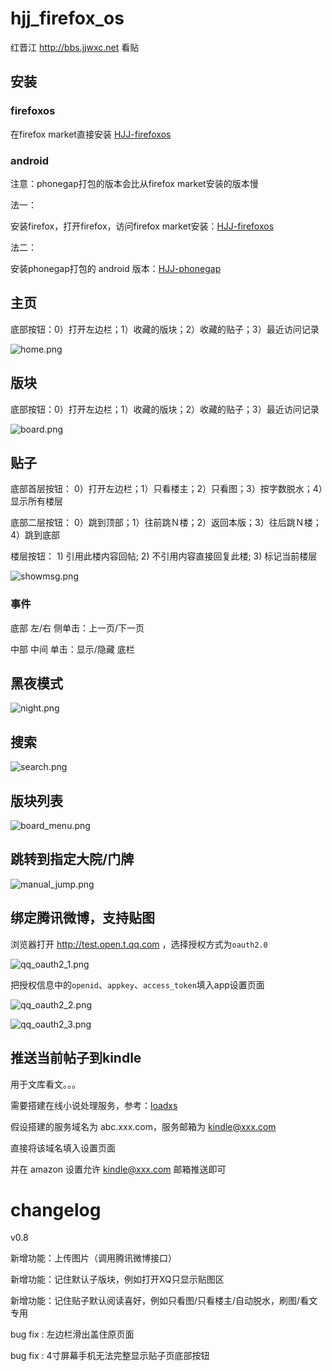 hjj_firefox_os
==============

红晋江 http://bbs.jjwxc.net 看贴

## 安装

### firefoxos

在firefox market直接安装 [HJJ-firefoxos](https://marketplace.firefox.com/app/hjj/) 

### android

注意：phonegap打包的版本会比从firefox market安装的版本慢

法一：

安装firefox，打开firefox，访问firefox market安装：[HJJ-firefoxos](https://marketplace.firefox.com/app/hjj/)

法二：

安装phonegap打包的 android 版本：[HJJ-phonegap](https://build.phonegap.com/apps/1033213/share)

## 主页

底部按钮：0）打开左边栏；1）收藏的版块；2）收藏的贴子；3）最近访问记录

![home.png](home.png)


## 版块

底部按钮：0）打开左边栏；1）收藏的版块；2）收藏的贴子；3）最近访问记录

![board.png](board.png)

## 贴子

底部首层按钮： 0）打开左边栏；1）只看楼主；2）只看图；3）按字数脱水；4）显示所有楼层

底部二层按钮： 0）跳到顶部；1）往前跳Ｎ楼；2）返回本版；3）往后跳Ｎ楼；4）跳到底部

楼层按钮： 1) 引用此楼内容回帖; 2) 不引用内容直接回复此楼; 3) 标记当前楼层

![showmsg.png](showmsg.png)

### 事件

底部 左/右 侧单击：上一页/下一页

中部 中间 单击：显示/隐藏 底栏

## 黑夜模式

![night.png](night.png)

## 搜索

![search.png](search.png)

## 版块列表

![board_menu.png](board_menu.png)

## 跳转到指定大院/门牌

![manual_jump.png](manual_jump.png)

## 绑定腾讯微博，支持贴图

浏览器打开 http://test.open.t.qq.com ，选择授权方式为``oauth2.0``

![qq_oauth2_1.png](qq_oauth2_1.png)

把授权信息中的``openid``、``appkey``、``access_token``填入app设置页面

![qq_oauth2_2.png](qq_oauth2_2.png)

![qq_oauth2_3.png](qq_oauth2_3.png)

## 推送当前帖子到kindle

用于文库看文。。。

需要搭建在线小说处理服务，参考：[loadxs](https://github.com/abbypan/loadxs)

假设搭建的服务域名为 abc.xxx.com，服务邮箱为 kindle@xxx.com

直接将该域名填入设置页面

并在 amazon 设置允许  kindle@xxx.com 邮箱推送即可

# changelog

v0.8 

新增功能：上传图片（调用腾讯微博接口）

新增功能：记住默认子版块，例如打开XQ只显示贴图区

新增功能：记住贴子默认阅读喜好，例如只看图/只看楼主/自动脱水，刷图/看文专用

bug fix : 左边栏滑出盖住原页面

bug fix : 4寸屏幕手机无法完整显示贴子页底部按钮
